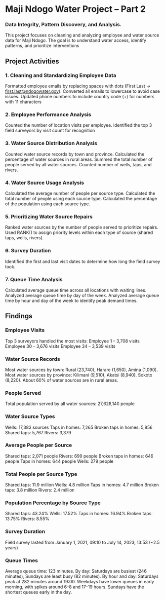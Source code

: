 # Maji Ndogo Water Project – Part 2
### Data Integrity, Pattern Discovery, and Analysis.
This project focuses on cleaning and analyzing employee and water source data for Maji Ndogo. 
The goal is to understand water access, identify patterns, and prioritize interventions
## Project Activities
### 1. Cleaning and Standardizing Employee Data
Formatted employee emails by replacing spaces with dots (First Last → first.last@ndogowater.gov).
Converted all emails to lowercase to avoid case issues.
Updated phone numbers to include country code (+) for numbers with 11 characters
### 2. Employee Performance Analysis
Counted the number of location visits per employee.
Identified the top 3 field surveyors by visit count for recognition
### 3. Water Source Distribution Analysis
Counted water source records by town and province.
Calculated the percentage of water sources in rural areas.
Summed the total number of people served by all water sources.
Counted number of wells, taps, and rivers.
### 4. Water Source Usage Analysis
Calculated the average number of people per source type.
Calculated the total number of people using each source type.
Calculated the percentage of the population using each source type.
### 5. Prioritizing Water Source Repairs
Ranked water sources by the number of people served to prioritize repairs.
Used RANK() to assign priority levels within each type of source (shared taps, wells, rivers).
### 6. Survey Duration
Identified the first and last visit dates to determine how long the field survey took.
### 7. Queue Time Analysis
Calculated average queue time across all locations with waiting lines.
Analyzed average queue time by day of the week.
Analyzed average queue time by hour and day of the week to identify peak demand times.

## Findings
### Employee Visits
Top 3 surveyors handled the most visits:
Employee 1 – 3,708 visits
Employee 30 – 3,676 visits
Employee 34 – 3,539 visits
### Water Source Records
Most water sources by town: Rural (23,740), Harare (1,650), Amina (1,090).
Most water sources by province: Kilimani (9,510), Akatsi (8,940), Sokoto (8,220).
About 60% of water sources are in rural areas.
### People Served
Total population served by all water sources: 27,628,140 people
### Water Source Types
Wells: 17,383 sources
Taps in homes: 7,265
Broken taps in homes: 5,856
Shared taps: 5,767
Rivers: 3,379
### Average People per Source
Shared taps: 2,071 people
Rivers: 699 people
Broken taps in homes: 649 people
Taps in homes: 644 people
Wells: 279 people
### Total People per Source Type
Shared taps: 11.9 million
Wells: 4.8 million
Taps in homes: 4.7 million
Broken taps: 3.8 million
Rivers: 2.4 million
### Population Percentage by Source Type
Shared taps: 43.24%
Wells: 17.52%
Taps in homes: 16.94%
Broken taps: 13.75%
Rivers: 8.55%
### Survey Duration
Field survey lasted from January 1, 2021, 09:10 to July 14, 2023, 13:53 (~2.5 years)
### Queue Times
Average queue time: 123 minutes.
By day: Saturdays are busiest (246 minutes), Sundays are least busy (82 minutes).
By hour and day:
Saturdays peak at 282 minutes around 19:00.
Weekdays have lower queues in early morning, with spikes around 6–8 and 17–19 hours.
Sundays have the shortest queues early in the day.




















